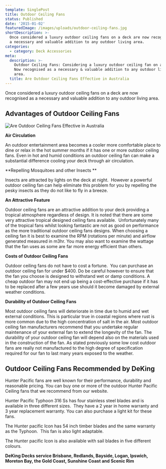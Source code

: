 ```yaml
---
template: SinglePost
title: Outdoor Ceiling Fans
status: Published
date: '2015-01-02'
featuredImage: /images/uploads/outdoor-ceiling-fans.jpg
shortDescription: >-
  Once considered a luxury outdoor ceiling fans on a deck are now recognised as
  a necessary and valuable addition to any outdoor living area.
categories:
  - category: Deck Accessories
meta:
  description: >-
    Outdoor Ceiling Fans: Considering a luxury outdoor ceiling fan on a deck.
    Now recognised as a necessary & valuable addition to any outdoor living
    area.
  title: Are Outdoor Ceiling Fans Effective in Australia
---
```

Once considered a luxury outdoor ceiling fans on a deck are now recognised as a necessary and valuable addition to any outdoor living area.

## Advantages of Outdoor Ceiling Fans

![Are Outdoor Ceiling Fans Effective in Australia](/images/uploads/outdoor-ceiling-fans.jpg)

**Air Circulation**

An outdoor entertainment area becomes a cooler more comfortable place to dine or relax in the hot summer months if it has one or more outdoor ceiling fans. Even in hot and humid conditions an outdoor ceiling fan can make a substantial difference cooling your deck through air circulation.

**Repelling Mosquitoes and other Insects
**

Insects are attracted by lights on the deck at night.  However a powerful outdoor ceiling fan can help eliminate this problem for you by repelling the pesky insects as they do not like to fly in a breeze.

**An Attractive Feature**

Outdoor ceiling fans are an attractive addition to your deck providing a tropical atmosphere regardless of design. It is noted that there are some very attractive tropical designed ceiling fans available.  Unfortunately many of the tropical fans whilst looking fantastic are not as good on performance as the more traditional outdoor ceiling fans designs. When choosing a ceiling fan it is best to examine the RPM (rotations per minute) and airflow generated measured in m3hr. You may also want to examine the wattage that the fan uses as some are far more energy efficient than others.

**Costs of Outdoor Ceiling Fans**

Outdoor ceiling fans do not have to cost a fortune.  You can purchase an outdoor ceiling fan for under $400. Do be careful however to ensure that the fan you choose is designed to withstand wet or damp conditions. A cheap outdoor fan may not end up being a cost-effective purchase if it has to be replaced after a few years use should it become damaged by external weather conditions.

**Durability of Outdoor Ceiling Fans**

Most outdoor ceiling fans will deteriorate in time due to humid and wet external conditions. This is particular true in coastal regions where rust is more common due to the high concentration of salt in the air. Most outdoor ceiling fan manufacturers recommend that you undertake regular maintenance of your external fan to extend the longevity of the fan. The durability of your outdoor ceiling fan will depend also on the materials used in the construction of the fan. As stated previously some low cost outdoor fans are really not manufactured to the high degree of specification required for our fan to last many years exposed to the weather.

## Outdoor Ceiling Fans Recommended by DeKing

Hunter Pacific fans are well known for their performance, durability and reasonable pricing. You can buy one or more of the outdoor Hunter Pacific Ceiling fans that we recommend from our website.

Hunter Pacific Typhoon 316 Ss has four stainless steel blades and is available in three different sizes.  They have a 2 year in home warranty and 3 year replacement warranty. You can also purchase a light kit for these fans.

The Hunter pacific Icon has 54 inch timber blades and the same warranty as the Typhoon.  This fan is also light adaptable.

The Hunter pacific Icon is also available with sail blades in five different colours.

**DeKing Decks service Brisbane, Redlands, Bayside, Logan, Ipswich, Moreton Bay, the Gold Coast, Sunshine Coast and Scenic Rim**
